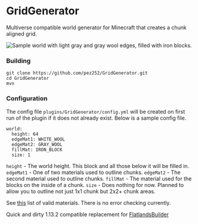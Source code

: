# GridGenerator
Multiverse compatible world generator for Minecraft that creates a chunk aligned grid.

![Sample world with light gray and gray wool edges, filled with iron blocks.](https://imgur.com/lC3ICzt.png)

### Building
```
git clone https://github.com/pez252/GridGenerator.git
cd GridGenerator
mvn
```

### Configuration
The config file `plugins/GridGenerator/config.yml` will be created on first run of the plugin if it does not already exist. Below is a sample config file.
```
world:
  height: 64
  edgeMat1: WHITE_WOOL
  edgeMat2: GRAY_WOOL
  fillMat: IRON_BLOCK
  size: 1
```

`height` - The world height. This block and all those below it will be filled in.
`edgeMat1` - One of two materials used to outline chunks.
`edgeMat2` - The second material used to outline chunks.
`fillMat` - The material used for the blocks on the inside of a chunk.
`size` - Does nothing for now. Planned to allow you to outline not just 1x1 chunk but 2x2+ chunk areas.

See [this](https://hub.spigotmc.org/javadocs/spigot/org/bukkit/Material.html) list of valid materials.
There is no error checking currently.

Quick and dirty 1.13.2 compatible replacement for [FlatlandsBuilder](https://github.com/DomanoSV/FlatlandsBuilder)
